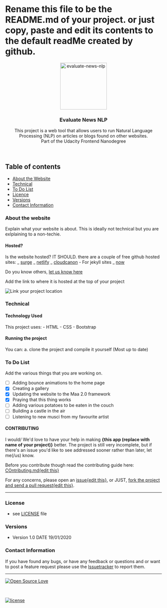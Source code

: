 # Rename this file to be the README.md of your project. or just copy, paste and edit its contents to the default readMe created by github.

<p align="center">
  <a href="https://github.com/peterokwara/evaluate-news-nlp">
    <img src="#" alt="evaluate-news-nlp" width=150 height=150>
  </a>
  <h3 align="center">Evaluate News NLP</h3>

  <p align="center">
    This project is a web tool that allows users to run Natural Language Processing (NLP) on articles or blogs found on other websites. <br>
   Part of the Udacity Frontend Nanodegree
    <br>
    </p>
</p>

<br>

## Table of contents

- [About the Website](#about-the-website)
- [Technical](#technical)
- [To Do List](#to-do-list)
- [Licence](#license)
- [Versions](#versions)
- [Contact Information](#contact-information)

### About the website

Explain what your website is about. This is ideally not technical but you are exlplaining to a non-techie.

#### Hosted?

Is the website hosted? IT SHOULD.
there are a couple of free github hosted sites:
_ [surge](https://surge.sh/)
_ [netlify](https://www.netlify.com/)
_ [cloudcanon](https://cloudcannon.com/) - For jekyll sites
_ [now](https://zeit.co/now)

Do you know others, [let us know here](https://github.com/tamzi/ReadMe-MasterTemplates/issues)

Add the link to where it is hosted at the top of your project

![Link your project location](https://raw.githubusercontent.com/tamzi/ReadMe-MasterTemplates/master/website/art/web.png "Link your project!")

### Technical

#### Technology Used

This project uses: - HTML - CSS - Bootstrap

#### Running the project

You can:
a. clone the project and compile it yourself (Most up to date)

### To Do List

Add the various things that you are working on.

- [ ] Adding bounce animations to the home page
- [x] Creating a gallery
- [x] Updating the website to the Maa 2.0 framework
- [x] Praying that this thing works
- [ ] Adding various potatoes to be eaten in the couch
- [ ] Building a castle in the air
- [ ] Listening to new musci from my favourite artist

#### CONTRIBUTING

I would/ We'd love to have your help in making **{this app (replace with name of your project)}** better. The project is still very incomplete, but if there's an issue you'd like to see addressed sooner rather than later, let me(/us) know.

Before you contribute though read the contributing guide here: [COntributing.md{edit this}](https://github.com/YourUserNameHere/ProjectName/contributing.md)

For any concerns, please open an [issue{edit this}](https://github.com/YourUserNameHere/ProjectName/issues), or JUST, [fork the project and send a pull request{edit this}](https://github.com/YourUserNameHere/ProjectName/pulls).

<hr>

### License

- see [LICENSE](https://github.com/YourUserNameHere/ProjectName/LICENSE.md) file

### Versions

- Version 1.0 DATE 19/01/2020

### Contact Information

If you have found any bugs, or have any feedback or questions and or want to post a feature request please use the [Issuetracker](https://github.com/tamzi/ReadMe-MasterTemplates/issues) to report them.

<hr>

[![Open Source Love](https://badges.frapsoft.com/os/v2/open-source-200x33.png?v=103)](#)

<br>

[![license](https://img.shields.io/github/license/mashape/apistatus.svg?style=for-the-badge)](https://github.com/tamzi/ReadMe-MasterTemplates/blob/master/LICENSE)
